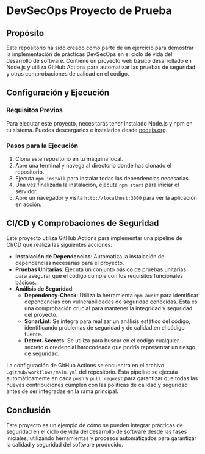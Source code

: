 # DevSecOps Proyecto de Prueba

## Propósito

Este repositorio ha sido creado como parte de un ejercicio para demostrar la implementación de prácticas DevSecOps en el ciclo de vida del desarrollo de software. Contiene un proyecto web básico desarrollado en Node.js y utiliza GitHub Actions para automatizar las pruebas de seguridad y otras comprobaciones de calidad en el código.

## Configuración y Ejecución

### Requisitos Previos

Para ejecutar este proyecto, necesitarás tener instalado Node.js y npm en tu sistema. Puedes descargarlos e instalarlos desde [nodejs.org](https://nodejs.org/).

### Pasos para la Ejecución

1. Clona este repositorio en tu máquina local.
2. Abre una terminal y navega al directorio donde has clonado el repositorio.
3. Ejecuta `npm install` para instalar todas las dependencias necesarias.
4. Una vez finalizada la instalación, ejecuta `npm start` para iniciar el servidor.
5. Abre un navegador y visita `http://localhost:3000` para ver la aplicación en acción.

## CI/CD y Comprobaciones de Seguridad

Este proyecto utiliza GitHub Actions para implementar una pipeline de CI/CD que realiza las siguientes acciones:

- **Instalación de Dependencias**: Automatiza la instalación de dependencias necesarias para el proyecto.
- **Pruebas Unitarias**: Ejecuta un conjunto básico de pruebas unitarias para asegurar que el código cumple con los requisitos funcionales básicos.
- **Análisis de Seguridad**:
  - **Dependency-Check**: Utiliza la herramienta `npm audit` para identificar dependencias con vulnerabilidades de seguridad conocidas. Esta es una comprobación crucial para mantener la integridad y seguridad del proyecto.
  - **SonarLint**: Se integra para realizar un análisis estático del código, identificando problemas de seguridad y de calidad en el código fuente.
  - **Detect-Secrets**: Se utiliza para buscar en el código cualquier secreto o credencial hardcodeada que podría representar un riesgo de seguridad.

La configuración de GitHub Actions se encuentra en el archivo `.github/workflows/main.yml` del repositorio. Esta pipeline se ejecuta automáticamente en cada `push` y `pull request` para garantizar que todas las nuevas contribuciones cumplen con las políticas de calidad y seguridad antes de ser integradas en la rama principal.

## Conclusión

Este proyecto es un ejemplo de cómo se pueden integrar prácticas de seguridad en el ciclo de vida del desarrollo de software desde las fases iniciales, utilizando herramientas y procesos automatizados para garantizar la calidad y seguridad del software producido.
